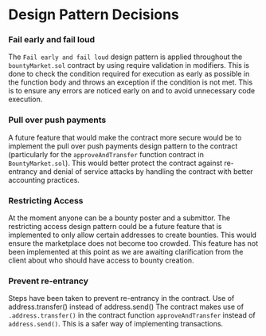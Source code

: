# Design Pattern Decisions

### Fail early and fail loud
The ```Fail early and fail loud``` design pattern is applied throughout the ```bountyMarket.sol``` contract by using require validation in modifiers. This is done to check the condition required for execution as early as possible in the function body and throws an exception if the condition is not met. This is to ensure any errors are noticed early on and to avoid unnecessary code execution.

### Pull over push payments
A future feature that would make the contract more secure would be to implement the pull over push payments design pattern to the contract (particularly for the ```approveAndTransfer``` function contract in ```BountyMarket.sol```). This would better protect the contract against re-entrancy and denial of service attacks by handling the contract with better accounting practices.

### Restricting Access
At the moment anyone can be a bounty poster and a submittor. The restricting access design pattern could be a future feature that is implemented to only allow certain addresses to create bounties. This would ensure the marketplace does not become too crowded. This feature has not been implemented at this point as we are awaiting clarification from the client about who should have access to bounty creation.

### Prevent re-entrancy
Steps have been taken to prevent re-entrancy in the contract. Use of address.transfer() instead of address.send()
The contract makes use of ```.address.transfer()``` in the contract function ```approveAndTransfer``` instead of ```address.send()```. This is a safer way of implementing transactions.
